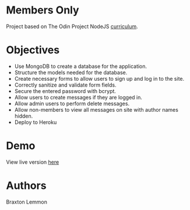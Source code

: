 # Members Only
Project based on The Odin Project NodeJS [curriculum](https://www.theodinproject.com/courses/nodejs/lessons/members-only?ref=lnav).

# Objectives
- Use MongoDB to create a database for the application.
- Structure the models needed for the database.
- Create necessary forms to allow users to sign up and log in to the site.
- Correctly sanitize and validate form fields.
- Secure the entered password with bcrypt.
- Allow users to create messages if they are logged in.
- Allow admin users to perform delete messages.
- Allow non-members to view all messages on site with author names hidden.
- Deploy to Heroku


# Demo
View live version [here](https://still-crag-16430.herokuapp.com/)

# Authors
Braxton Lemmon